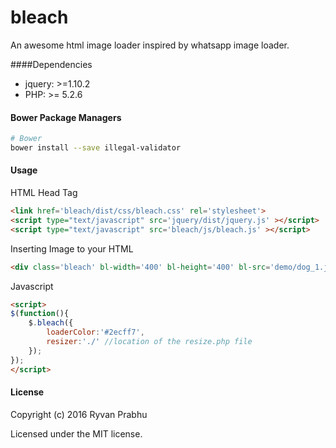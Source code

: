 # bleach
An awesome html image loader inspired by whatsapp image loader.

####Dependencies
- jquery: >=1.10.2
- PHP: >= 5.2.6

#### Bower Package Managers

```sh
# Bower
bower install --save illegal-validator

```

#### Usage

HTML Head Tag

```html
<link href='bleach/dist/css/bleach.css' rel='stylesheet'>
<script type="text/javascript" src='jquery/dist/jquery.js' ></script>
<script type="text/javascript" src='bleach/js/bleach.js' ></script>
```

Inserting Image to your HTML

```html
<div class='bleach' bl-width='400' bl-height='400' bl-src='demo/dog_1.jpg' id='1'></div>
```

Javascript

```html
<script>
$(function(){
	$.bleach({
		loaderColor:'#2ecff7',
		resizer:'./' //location of the resize.php file
	});
});
</script>
```

#### License

Copyright (c) 2016 Ryvan Prabhu

Licensed under the MIT license.